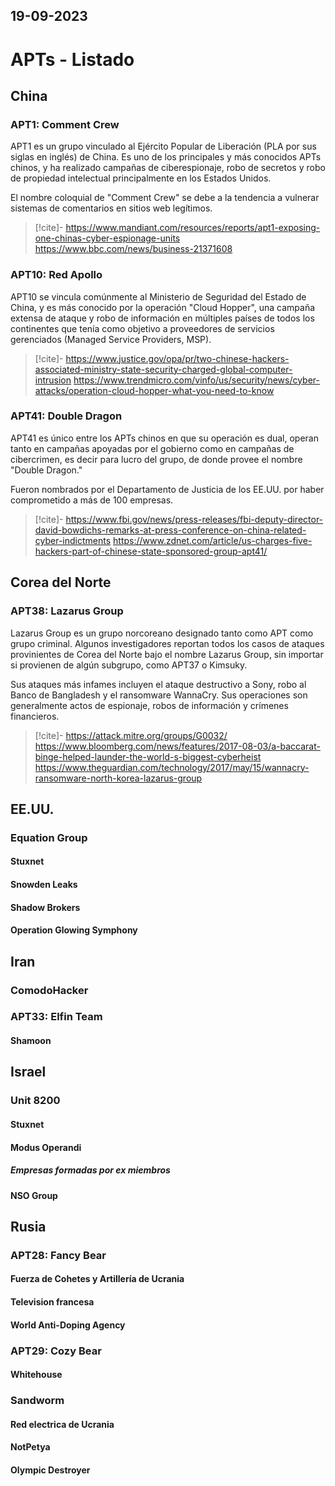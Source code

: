 19-09-2023
---
# APTs - Listado
## China
### APT1: Comment Crew
APT1 es un grupo vinculado al Ejército Popular de Liberación (PLA por sus siglas en inglés) de China. Es uno de los principales y más conocidos APTs chinos, y ha realizado campañas de ciberespionaje, robo de secretos y robo de propiedad intelectual principalmente en los Estados Unidos.

El nombre coloquial de "Comment Crew" se debe a la tendencia a vulnerar sistemas de comentarios en sitios web legítimos.

> [!cite]-
> https://www.mandiant.com/resources/reports/apt1-exposing-one-chinas-cyber-espionage-units
> https://www.bbc.com/news/business-21371608

### APT10: Red Apollo
APT10 se vincula comúnmente al Ministerio de Seguridad del Estado de China, y es más conocido por la operación "Cloud Hopper", una campaña extensa de ataque y robo de información en múltiples países de todos los continentes que tenía como objetivo a proveedores de servicios gerenciados (Managed Service Providers, MSP).

> [!cite]-
> https://www.justice.gov/opa/pr/two-chinese-hackers-associated-ministry-state-security-charged-global-computer-intrusion
> https://www.trendmicro.com/vinfo/us/security/news/cyber-attacks/operation-cloud-hopper-what-you-need-to-know

### APT41: Double Dragon
APT41 es único entre los APTs chinos en que su operación es dual, operan tanto en campañas apoyadas por el gobierno como en campañas de cibercrimen, es decir para lucro del grupo, de donde provee el nombre "Double Dragon."

Fueron nombrados por el Departamento de Justicia de los EE.UU. por haber comprometido a más de 100 empresas.

> [!cite]-
> https://www.fbi.gov/news/press-releases/fbi-deputy-director-david-bowdichs-remarks-at-press-conference-on-china-related-cyber-indictments
> https://www.zdnet.com/article/us-charges-five-hackers-part-of-chinese-state-sponsored-group-apt41/

## Corea del Norte
### APT38: Lazarus Group
Lazarus Group es un grupo norcoreano designado tanto como APT como grupo criminal. Algunos investigadores reportan todos los casos de ataques provinientes de Corea del Norte bajo el nombre Lazarus Group, sin importar si provienen de algún subgrupo, como APT37 o Kimsuky.

Sus ataques más infames incluyen el ataque destructivo a Sony, robo al Banco de Bangladesh y el ransomware WannaCry. Sus operaciones son generalmente actos de espionaje, robos de información y crímenes financieros.

> [!cite]-
> https://attack.mitre.org/groups/G0032/
> https://www.bloomberg.com/news/features/2017-08-03/a-baccarat-binge-helped-launder-the-world-s-biggest-cyberheist
> https://www.theguardian.com/technology/2017/may/15/wannacry-ransomware-north-korea-lazarus-group

## EE.UU.
### Equation Group
#### Stuxnet
#### Snowden Leaks
#### Shadow Brokers
#### Operation Glowing Symphony

## Iran
### ComodoHacker
### APT33: Elfin Team
#### Shamoon

## Israel
### Unit 8200
#### Stuxnet
#### Modus Operandi
##### Empresas formadas por ex miembros
#### NSO Group

## Rusia
### APT28: Fancy Bear
#### Fuerza de Cohetes y Artillería de Ucrania
#### Television francesa
#### World Anti-Doping Agency
### APT29: Cozy Bear
#### Whitehouse
### Sandworm
#### Red electrica de Ucrania
#### NotPetya
#### Olympic Destroyer